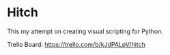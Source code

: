 # Hitch 
This my attempt on creating visual scripting for Python.

Trello Board: https://trello.com/b/kJdPALpV/hitch